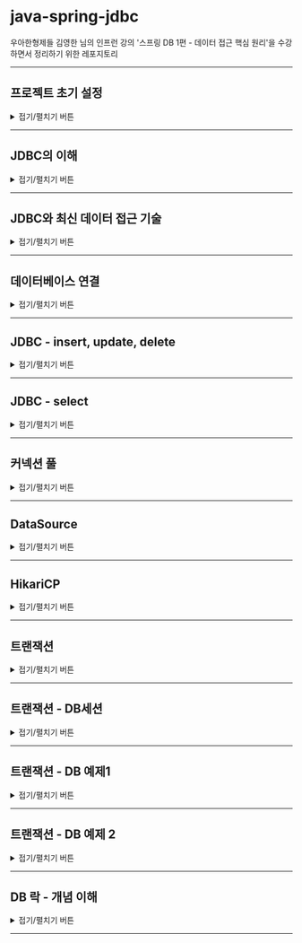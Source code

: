 # java-spring-jdbc

우아한형제들 김영한 님의 인프런 강의 '스프링 DB 1편 - 데이터 접근 핵심 원리'을 수강하면서 정리하기 위한 레포지토리

---

## 프로젝트 초기 설정

<details>
<summary>접기/펼치기 버튼</summary>
<div markdown="1">

### start.spring.io
![START_SPRING_IO.png](img/START_SPRING_IO.png)
아래의 설정 후 Generate를 클릭 > 압축파일 받아짐 > 풀기 > 인텔리제이에서 해당 폴더의 build.gradle 선택해서 프로젝트 빌드
- Project : Gradle Project
- Language: java
- Spring Boot : 2.6.6 (뒤에 괄호가 붙지 않은 가장 최신 버전을 사용)
- Project Metadata
  - Group
  - Artifact, Name
  - Package name : 자동적으로 `Group.Name`으로 작성됨
  - Packaging : Jar
  - Java : 11

### Dependencies
- Lombok
- JDBC API
- H2 Database : Driver Manager

### build.gradle 설정
```groovy
//테스트에서 lombok 사용
testCompileOnly 'org.projectlombok:lombok'
testAnnotationProcessor 'org.projectlombok:lombok'
```
- Dependencies에 추가 (테스트 코드에서 Logger 사용 목적)
- 인텔리제이 우측 상단의 gradle > Reload All Gradle Projects

### H2 데이터베이스 설치
![ExternalLibraries.png](img/ExternalLibraries.png)
![SPRING_BOOT_DEPENDENCY_H2.png](img/SPRING_BOOT_DEPENDENCY_H2.png)

- [h2 홈페이지](https://www.h2database.com/html/main.html) > All Downloads > Archive Downloads
- 스프링부트에서 지원하는 버전을 확인하고 적절한 버전을 사용
  - 2022.04.12 기준으로 스프링부트에서 지원하는 버전은 1.4.200 [[링크](https://docs.spring.io/spring-boot/docs/current/reference/html/dependency-versions.html#appendix.dependency-versions)]
    - 확인방법 : [Spring 공식 페이지](https://spring.io/) - Projects - [Spring Boot](https://spring.io/projects/spring-boot) - Learn - 현재 버전의 [Reference Doc](https://docs.spring.io/spring-boot/docs/current/reference/html/) > [Dependency Versions](https://docs.spring.io/spring-boot/docs/current/reference/html/dependency-versions.html#appendix.dependency-versions)

### H2 데이터베이스 실행
![RUN_H2_IN_TERMINAL.jpg](img/RUN_H2_IN_TERMINAL.jpg)
![JDBC_URL_BEFORE_MVDB_CREATED.png](img/JDBC_URL_BEFORE_MVDB_CREATED.png)
![mvdb_created.jpg](img/mvdb_created.jpg)
![JDBC_URL_AFTER_MVDB_CREATED.png](img/JDBC_URL_AFTER_MVDB_CREATED.png)
- 압축을 풀고, `h2>bin` 폴더에 들어간다.
- h2 실행 쉘 스크립트를 실행한다.
  - windows : `.\h2.bat`을 입력하여 실행
  - mac/linux : `chmod 755 h2.sh` 입력하여 권한 부여 후,  `.\h2.sh`을 입력하여 실행
- 주소창의 경로를 `localhost:8082/...` 로 변경하여 접속
- JDBC URL에 `jdbc:h2/~/java-spring-jdbc` 입력하여 연결하면 로컬드라이브에서 `~/java-spring-jdbc.mv.db` 생성됨
  - 여기서 지정한 url로 최초 접속하면 로컬드라이브의 해당 경로의 파일을 생성하고 접근
  - 이후부터는 파일에 직접 접근
- 이후에는 DB 접속시 `jdbc:h2:tcp://localhost/~/java-spring-jdbc`를 통해 접근함.
  - 이후부터는 이 URL로 접근함.

### 테이블 생성
```sql
DROP TABLE member if exists cascade;

CREATE TABLE member (
  member_id varchar(10),
  money integer not null default 0,
  primary key (member_id)
);

insert into member(member_id, money) values('hi1', 10000);
insert into member(member_id, money) values('hi2', 20000);
```
![AFTER_CREATE_TABLE.png](img/AFTER_CREATE_TABLE.png)
- drop table ...
  - DROP TABLE 테이블명 : 테이블 제거
  - if exists : 해당 테이블이 없어도 오류를 내지 않고, 알림 메시지만 보duwna
  - CASCADE : 해당 테이블과 의존성 관계가 있는 모든 객체들도 함께 삭제한다. 물론, 삭제될 다른 객제와 관계된 또 다른 객체들도 함께 삭제
- 테이블 생성 DDL
- 원활한 테스트를 위해 사용자 2명 초기 추가

</div>
</details>

---

## JDBC의 이해

<details>
<summary>접기/펼치기 버튼</summary>
<div markdown="1">

### JDBC(Java Database Connectivity)

![JDBC.png](img/JDBC.png)

DBMS 종류에 관계 없이, Java에서 표준화된 사용방법으로 DBMS에 접속할 수 있도록 하는 Java API

### 기존?
- 어플리케이션 서버 측에서, 수동으로 DB측에 커넥션을 연결하고, SQL을 전달하고, 응답결과를 받아오는 로직을 전부 처리해야했음.
- DBMS마다 이 사용방식이 달랐음.

### JDBC 표준 인터페이스
java는 개발자들이 편리하게 데이터베이스에 접근할 수 있도록 표준 인터페이스를 정의함.
각각의 DB 벤더측에서 제공하는 Jdbc Driver는 다음 인터페이스들을 구현한다.
- `java.sql.Connection` : DBMS 연결
- `java.sql.Statement` : SQL을 담은 내용
- `java.sql.ResultSet` : SQL 요청 응답

### JDBC Driver (벤더별 JDBC 표준 API 구현체)
- JDBC 표준 인터페이스를 각각의 DB 벤더측에서 구현해서 라이브러리를 통해 제공함
- 애플리케이션 서버 측에서, 필요한 JDBC Driver를 라이브러리로 등록해둠

### DriveManager (JDBC Drive 관리)
라이브러리에 등록된 여러 DB 드라이버들을 관리하고, 커넥션을 요청하여 획득하는 기능을 제공
- 라이브러리에 등록된 JDBC 드라이버 목록을 자동으로 인식
- URL, 사용자명, 비밀번호 등 접속에 필요한 추가적인 정보
- URL 정보를 확인하여 DriveManager가 처리할 수 있는 요청인지 확인
  - 처리할 수 없으면 다음 드라이버로 순서가 넘어감.

### 동작 원리
- 어플리케이션 로직에서 DriveManager측에 `getConnection()`을 호출하여 커넥션을 요청함.
- 등록된 라이브러리 중 조건에 맞는 드라이버를 찾아 커넥션을 요청, DBMS에 커넥션을 연결
- SQL을 Statement에 담고, 전달
- ResultSet에 응답 데이터를 가져옴


### 의의
- DBMS측과의 커넥션 생성, 데이터 질의/응답 로직을 JDBC 인터페이스를 사용하여 편리하게 하기 위함
- 사용자는 JDBC 표준 인터페이스를 사용할 줄 알기만 하면 된다. 물론 각각의 SQL은 DB마다 사용법이 다른 부분이 있음.
  - ANSI SQL이라는 표준이 있지만, 일반적인 부분만 공통화 했기 때문에 한계가 존재

</div>
</details>

---

## JDBC와 최신 데이터 접근 기술

<details>
<summary>접기/펼치기 버튼</summary>
<div markdown="1">

1. JDBC 직접 사용
   - 애플리케이션 로직 - JDBC 인터페이스를 통해 SQL을 DB에 전달
   - 
2. SQL Mapper 사용
   - 애플리케이션 로직 - SQL을 SQL Mapper에 전달(다양한 편의 제공) - JDBC를 통해 SQL을 DB에 전달
   - 장점 : JDBC의 반복 코드 제거, SQL 응답 결과를 객체로 편리하게 변환
   - 단점 : 개발자가 SQL을 직접 작성해야함...

3. ORM 기술
   - 애플리케이션 로직 - 객체를 JPA에 전달(JPA 구현체) - JDBC를 통해 SQL을 DB에 전달
   - 객체를 RDBMS의 테이블과 매핑
   - 단점 : 사전에 학습해야할 것이 매우 많음. (OOP, RDBMS)

### 결론
- 어떤 기술을 택하든 내부적으로 JDBC를 사용
- JDBC를 직접 사용하지 않더라도 내부적으로 기본원리를 알아두어야 한다.

</div>
</details>

---

## 데이터베이스 연결

<details>
<summary>접기/펼치기 버튼</summary>
<div markdown="1">

### 커넥션 획득(DriverManager)
```java
Connection connection = DriverManager.getConnection(URL, USERNAME, PASSWORD);
```
- 등록된 라이브러리 중 조건에 맞는 드라이버를 찾아 커넥션을 요청, DBMS에 커넥션을 연결

### 커넥션(Connection)
- JDBC 표준 인터페이스 : `java.sql.Connection`
- 각 벤더별로 구현
  - 예) H2 데이터베이스 : org.h2.jdbc.JdbcConnection

</div>
</details>

---

## JDBC - insert, update, delete

<details>
<summary>접기/펼치기 버튼</summary>
<div markdown="1">

```java

    public Member save(Member member) throws SQLException {
        String sql = "INSERT INTO MEMBER (member_id, money)\n" +
                "values (?, ?)";

        Connection conn = null;
        PreparedStatement pstmt = null;

        try {
            conn = getConnection();
            pstmt = conn.prepareStatement(sql);
            pstmt.setString(1, member.getMemberId());
            pstmt.setInt(2, member.getMoney());
            pstmt.executeUpdate();
            return member;
        } catch (SQLException e) {
            log.error("db error : {}", e);
            throw e;
        } finally {
            close(conn, pstmt, null);
        }
    }
```

### SQL
- 데이터베이스에 전달할 SQL
  - Preparestatement로 넘길 때, 넘길 인자들은 `?`로 표현

### PrepareStatement
Statement의 하위 클래스. `?`를 통한 바인딩을 가능하게 한다. SQL Injection을 방지하기 위해서는 PrepareStatement를 써야함.
- `con.prepareStatement(sql)` : DB에 전달할 SQL 및 파라미터로 전달할 데이터들을 준비
  - `sql`
  - `pstmt.setString(1, member.getMemberId())` : 첫번째 `?`에 값 지정  
  - `pstmt.setInt(1, member.getMoney())` : 두번째 `?`에 값 지정.
- `pstmt.executeUpdate()` : statement를 통해 준비된 SQL을 커넥션을 통해 실제 DB에 전달하여 데이터를 조작
  - DB의 데이터를 조작하는 INSERT, DELETE, UPDATE문은 `executeUpdate()`를 호출
  - executeUpdate는 실제 반영된 DB row 수를 반환

### 리소스 정리
- ResultSet 반환 -> Statement 반환 -> Connection 반환

</div>
</details>

---

## JDBC - select

<details>
<summary>접기/펼치기 버튼</summary>
<div markdown="1">

```java
    public Member findById(String memberId) throws SQLException {
        String sql = "SELECT member_id, money\n" +
                "FROM member\n" +
                "WHERE member_id = ?";

        Connection conn = null;
        PreparedStatement pstmt = null;
        ResultSet rs = null;

        try {
            conn = getConnection();
            pstmt = conn.prepareStatement(sql);
            pstmt.setString(1, memberId);
            rs = pstmt.executeQuery();

            if (rs.next()) {
                return Member.builder()
                        .memberId(rs.getString("member_id"))
                        .money(rs.getInt("money"))
                        .build();
            } else {
                throw new NoSuchElementException(
                        String.format("Member Not Found : memberId= %s", memberId)
                );
            }
        } catch (SQLException e) {
            log.error("db error : {}", e);
            throw e;
        } finally {
            close(conn, pstmt, rs);
        }
    }
```
- DB에서 데이터를 조회하는 SELECT문의 결과는 `pstmt.executeQuerey()` 메서드를 통해 얻어온다.
  - 이 메서드의 반환 타입은 ResultSet이다.

### ResultSet 
![Result_Cursor.jpg](img/ResultSet_Cursor.jpg)
- `rs.next()` : ResultSet의 커서를 다음으로 이동시키고 결과를 가져온 뒤, 결과가 존재하면 true, false를 반환
    - ResultSet의 커서는 최초에 어떤 데이터도 가리키고 있지 않아서, 첫번째 결과부터 받아오려면 `rs.next()`로 커서를 옮겨야한다.
- 결과가 단건이면 if문으로 감싸 처리하고, 여러건이면 while문으로 처리한다.

</div>
</details>

---

## 커넥션 풀

<details>
<summary>접기/펼치기 버튼</summary>
<div markdown="1">

### 기존 : 커넥션을 매번 획득
- 매 요청마다 커넥션을 얻어옴
  - TCP/IP 커넥션 - DB 연결정보 전달 - DB내부 인증 및 DB 세션 생성 - 커넥션 생성 - 커넥션 반환
- 매번 커넥션을 새로 만들고 버리는 것은 과정도 복잡하고 시간비용이 발생함
  - 사용자 응답속도에 악영향을 주게됨. 사용자 입장에서는 안 좋은 경험.

### 커넥션 풀의 도입
- 애플리케이션을 로딩하는 시점에 필요한 만큼 커넥션을 미리 확보해서 풀에 보관
  - 보통은 10개정도 사용하고, 서비스 특징/서버 스펙/DB 서버 스펙에 따라 적절한 성능테스트를 거쳐 조절함.
- 애플리케이션 서버 측에서 커넥션 풀을 준비해두고, 요청이 올 때 가져다 쓰게 함
- 커넥션을 사용하고 나면, 커넥션을 종료시키지 않고 다시 커넥션 풀에 반환
- 보통 커넥션 풀은 직접 구현하지 않고 오픈소스 툴을 사용하는데 대표적인 커넥션 풀 오픈소스로는 `HikariCP`가 있음.
  - SpringBoot 2.0 부터는 기본 커넥션 풀로 hikariCP를 제공함

</div>
</details>

---

## DataSource

<details>
<summary>접기/펼치기 버튼</summary>
<div markdown="1">

### 커넥션을 얻어오는 다양한 방법
- DriveManager를 통해 커넥션을 얻어오기(매번 요청할 때마다 새로운 커넥션을 생성하여 반환)
- DBCP2 커넥션풀(풀에서 조회), HikariCP 커넥션풀(풀에서 조회), ...

### 커넥션을 얻어오는 방법을 추상화
- 커넥션을 얻어오는 방법을 DataSource 계층에서 추상화
  - DriveManager는 `DataSource`를 구현하지 않음. 대신 `DriveManagerDataSource`가 이를 구현하였다.
- 실제 애플리케이션 로직에서는 DataSource 인터페이스를 통해 `getConnection()`을 얻어옴
- 커넥션을 획득하는 역할을 담당하는 계층을 둠
- 이제 애플리케이션 계층에서는 DataSource를 인터페이스에만 의존하면 됨. 실제 구현체(커넥션을 얻어오는 방법)가 달라져도 애플리케이션 로직은 변경하지 않아도 된다.

### 설정과 사용의 분리
- DataSource 구현체에서 설정정보를 가지고 있음.
- 실제 커넥션을 얻어오는 애플리케이션 로직에서는 매번 설정 정보를 전달하지 않아도 됨. Repository 계층에서는 DataSource만 의존하고 설정정보를 몰라도 된다.
- 객체를 설정하는 부분과, 사용하는 부분을 좀 더 명확하게 분리할 수 있음.

</div>
</details>

---

## HikariCP

<details>
<summary>접기/펼치기 버튼</summary>
<div markdown="1">

```java
get Connection = HikariProxyConnection@1829217853 wrapping conn0: url=jdbc:h2:tcp://localhost/~/java-spring-jdbc user=SA, class=class com.zaxxer.hikari.pool.HikariProxyConnection
get Connection = HikariProxyConnection@1461474945 wrapping conn0: url=jdbc:h2:tcp://localhost/~/java-spring-jdbc user=SA, class=class com.zaxxer.hikari.pool.HikariProxyConnection
get Connection = HikariProxyConnection@1312963234 wrapping conn0: url=jdbc:h2:tcp://localhost/~/java-spring-jdbc user=SA, class=class com.zaxxer.hikari.pool.HikariProxyConnection
```

- DataSource의 구현체. 커넥션 풀에 커넥션을 채워둠.
- 싱글스레드를 통해, 커넥션풀에서 커넥션을 생성하는 작업은 실행 속도에 영향을 줄 수 있음.
- 별도의 스레드에서 커넥션을 생성하는 작업을 수행하도록 함.
- 커넥션을 가져올 때 별도로 래핑해서 가져와서 메모리 주소가 다르게 보이긴 하지만, 실제로는 같은 커넥션을 사용하는 것을 알 수 있다.
- 애플리케이션 로직에서 커넥션을 사용 후 다시 반환해서 재사용함을 알 수 있다.
  - 커넥션에 대해 close메서드 호출 시 실제 커넥션을 종료하지 않고 커넥션풀에 반환하도록 구현되어 있다.

</div>
</details>

---

## 트랜잭션

<details>
<summary>접기/펼치기 버튼</summary>
<div markdown="1">

### 트랜잭션이란?
- 하나의 작업을 수행하는데 필요한 데이터베이스의 연산들을 모아놓은 것. SQL의 모임.
- 논리적 작업의 단위
- 장애가 발생했을 때 데이터를 복구하는 작업의 단위

### 롤백과 커밋
- 커밋 : 모든 작업이 성공해서 데이터베이스에 정상 반영
- 롤백 : 트랜잭션 내의 연산 중 하나라도 실패했을 경우 이전 상태로 되돌리는 것

### 트랜잭션 ACID
1. Atomicity(원자성) : All or Nothing
   - 전부 성공할지 혹은 전부 실패할 지를 보증

2. Consistency(일관성)
   - 데이터 조작 전 후에 데이터베이스가 일관된 상태를 유지하는 것을 보증
   - 데이터베이스가 결정한 무결성 제약조건을 항상 만족해야함
   - 예) 거래시 구매자의 이체액, 판매자의 수익금은 일치해야함.

3. Isolation(격리성)
   - 동시에 실행되는 트랜잭션들이 서로에게 영향을 미치지 않도록 격리
   - 동시에 같은 데이터를 수정하지 못하도록해야함.
   - 하지만, 동시성 및 성능에 관련된 여러가지 이슈들 때문에 보통 트랜잭션 격리 수준을 선택적으로 사용한다.

4. Durability(지속성)
   - 트랜잭션이 성공적으로 완료된 후 데이터베이스에 반영한 수행 결과는 어떠한 경우에도 손실되지 않고 영구적이어야 함.
   - 시스템에 장애가 발생하더라도, 트랜잭션 작업 결과는 없어지지 않고 데이터베이스 로그 등을 통해 데이터베이스에 그대로 남아 있어야 함.
   - 언제든 데이터베이스 로그 등을 통해 성공된 트랜잭션 내용을 복구해야함.

### 트랜잭션 격리 수준 - Isolation Level
1. Read Uncommitted(커밋되지 않은 읽기)
   - 가장 느슨한 격리 수준
   - **더티 읽기**, 애매한 읽기, 팬텀 읽기 발생
     - 더티 읽기 : 트랜잭션이 커밋되기도 전에 다른 트랜잭션에서 읽을 수 있음. 확정전의 더럽혀진 데이터를 읽을 수 있음.
   - 가장 빠르지만 실무에서 잘 안 씀.

2. Read Committed(커밋된 읽기)
   - **애매한 읽기**, 팬텀읽기 발생
     - 애매한 읽기 : 어떤 트랜잭션이 이전에 읽어온 데이터를 다시 읽어들일 때, 이전에 가져온 데이터와 현재 가져온 데이터가 달라짐
   - 실무에서 제일 많이 사용되는 격리 수준

3. Repeatable Read(반복 가능한 읽기)
   - **팬텀 읽기** 발생
     - 팬텀 읽기 : 어떤 트랜잭션을 읽을 때 선택할 수 있는 데이터가 나타나거나 사라지는 현상

4. Serializable(직렬화 가능)
   - 가장 엄격한 격리수준

</div>
</details>

---

## 트랜잭션 - DB세션

<details>
<summary>접기/펼치기 버튼</summary>
<div markdown="1">

### 커넥션과 DB 세션
- 사용자가 WAS 또는 DB 접근 툴 등 클라이언트를 사용해서 데이터베이스 서버에 접속.
- 커넥션을 맺을 때 DB 서버는 내부에 세션을 만듬
- 이후 해당 커넥션을 통한 모든 요청은 데이터베이스 서버 내의 세션을 통해 실행됨
- `클라이언트 - 커넥션 - DB 서버 - DB세션` 

### DB 세션이 하는 일
- 트랜잭션 시작
- SQL 실행
- 트랜잭션 종료 : 트랜잭션 커밋/롤백
- 이후 또 다른 트랜잭션 시작 ...
- 커넥션을 닫거나, DBA가 강제로 세션을 종료하면 세션 종료

### 커넥션 풀과 DB 세션
- 커넥션 풀이 10개 커넥션을 생성하면 세션도 10개 생성

</div>
</details>

---

## 트랜잭션 - DB 예제1

<details>
<summary>접기/펼치기 버튼</summary>
<div markdown="1">

### 트랜잭션 사용법
- commit : 데이터의 변경을 DB에 반영
- rollback : 데이터의 변경을 DB에 반영하지 않음

### 격리수준 - Read Committed(커밋된 읽기) 기준
- 커밋 전
  - 변경 측의 세션에선, DB에 변경 데이터를 임시로 반영함
  - 다른 세션에서 DB를 조회하면 변경 전의 데이터를 조회함
- 커밋 후
  - 모든 세션에서 DB를 조회하면 변경 후의 데이터가 보임.

### 격리수준 - Read Uncommitted(커밋되지 않은 읽기)
- 변경 측의 세션에선, DB에 변경 데이터를 임시로 반영. 근데 다른 세션에서 이 순간 DB를 조회하면 임시 반영 데이터도 조회함
- 데이터 정합성에서 큰 문제가 발생함.
  - 세션1이 변경하고 있는 중간단계라면? 세션1이 다시 롤백해 버린다면? 변경 전의 데이터를 다른 세션에서 애플리케이션 로직에 사용한다면?
- 성능 상 손해를 보더라도, 커밋되지 않은 읽기는 실무에서 쓰지 않는게 좋다.

### 롤백
- 모든 데이터가 처음으로 복구된다.
- 수정, 삭제된 데이터도 RollBack 을 호출하면 트랜잭션을 시작하기 직전 상태로 돌아감

</div>
</details>

---

## 트랜잭션 - DB 예제 2
<details>
<summary>접기/펼치기 버튼</summary>
<div markdown="1">

### AutoCommit true : 자동 커밋
```sql
set autocommit true;
insert into member(member_id, money) values ('data1', 10000);
insert into member(member_id, money) values ('data2', 10000);
```
- 매 순간마다 모든 명령이 커밋됨.
### AutoCommit false : 수동커밋
```sql
set autocommit false;
insert into member(member_id, money) values ('data3', 10000);
insert into member(member_id, money) values ('data4', 10000);
commit; // 수동 커밋
```
- 수동커밋모드 설정 : 트랜잭션 시작
  - commit, rollback을 호출해야 트랜잭션이 종료됨
  - 일정 시간 이상 명시적으로 트랜잭션을 종료하지 않으면 자동으로 롤백
- 수동커밋모드, 자동커밋모드는 한번 설정하면 해당 세션에서는 계속 유지됨. (중간에 변경은 가능함)

</div>
</details>

---

## DB 락 - 개념 이해
<details>
<summary>접기/펼치기 버튼</summary>
<div markdown="1">

### 동시 수정과 락
- 세션1과 세션2가 동일한 데이터를 수정가능하다면 원자성이 깨진다.
- 세션이 트랜잭션을 시작하고 데이터를 수정하는 동안에는 커밋이나 롤백 전까지 다른 세션에서 해당 데이터를 수정할 수 없게 막아야 한다.

### 락의 원리
- 데이터의 조작(수정, 변경, 삭제) 시 락을 획득한다.
- 세션의 트랜잭션이 종료되면 락을 반납한다.
- 락을 반납되기 전에는 해당 리소스에 다른 세션은 접근할 수 없다. (락이 없음)

### 락의 원리 - 예시
1. 세션1의 트랜잭션 시작
2. 데이터 변경 시도시, 락을 획득
3. 세션1 - 수정 쿼리를 수행
4. 세션2의 트랜잭션 시작
5. 세션2는 같은 데이터 변경 시도, But 락을 획득하지 못 했으므로 대기
6. 세션1의 커밋 - 락 반납
   - 커밋으로 트랜잭션이 종료되면 락이 반납된다.
7. 대기하던 세션2에서 락 획득
   - TIMEOUT 시간  안에 락을 획득하지 못 하면 예외가 발생함.
     - `SET LOCK_TIMEOUT 60000;` : 타임아웃 시간을 60초로 설정
8. 세션2의 쿼리 수행
9. 세션2의 커밋 - 락 반납

</div>
</details>

---

